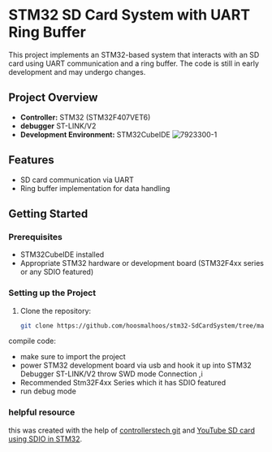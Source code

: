 # STM32 SD Card System with UART Ring Buffer

This project implements an STM32-based system that interacts with an SD card using UART communication and a ring buffer. The code is still in early development and may undergo changes.

## Project Overview

- **Controller:** STM32 (STM32F407VET6)
- **debugger** ST-LINK/V2
- **Development Environment:** STM32CubeIDE
![7923300-1](https://github.com/hoosmalhoos/stm32-SdCardSystem/assets/38074334/5c115e4e-a712-44d1-b685-53bbd0e84adf)

## Features

- SD card communication via UART
- Ring buffer implementation for data handling

## Getting Started

### Prerequisites

- STM32CubeIDE installed
- Appropriate STM32 hardware or development board (STM32F4xx series or any SDIO featured)

### Setting up the Project

1. Clone the repository:

   ```bash
   git clone https://github.com/hoosmalhoos/stm32-SdCardSystem/tree/main

compile code:
- make sure to import the project
- power STM32 development board via usb and hook it up into STM32 Debugger ST-LINK/V2 throw SWD  mode Connection ,i
- Recommended Stm32F4xx Series which it has SDIO featured
- run debug mode

### helpful resource
this was created with the help of [controllerstech git](https://github.com/controllerstech/stm32-uart-ring-buffer) 
and [YouTube SD card using SDIO in STM32](https://www.youtube.com/watch?v=dgCfM0CZpBA&t=288s).




